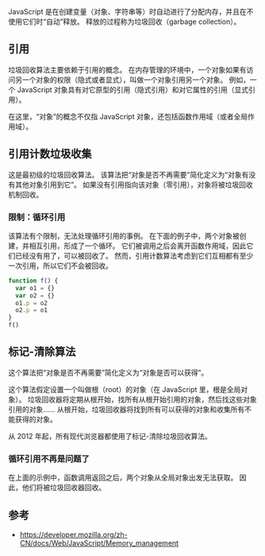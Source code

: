JavaScript 是在创建变量（对象、字符串等）时自动进行了分配内存，并且在不使用它们时“自动”释放。
释放的过程称为垃圾回收（garbage collection）。

## 引用

垃圾回收算法主要依赖于引用的概念。
在内存管理的环境中，一个对象如果有访问另一个对象的权限（隐式或者显式），叫做一个对象引用另一个对象。
例如，一个 JavaScript 对象具有对它原型的引用（隐式引用）和对它属性的引用（显式引用）。

在这里，“对象”的概念不仅指 JavaScript 对象，还包括函数作用域（或者全局作用域）。

## 引用计数垃圾收集

这是最初级的垃圾回收算法。
该算法把“对象是否不再需要”简化定义为“对象有没有其他对象引用到它”。
如果没有引用指向该对象（零引用），对象将被垃圾回收机制回收。

### 限制：循环引用

该算法有个限制，无法处理循环引用的事例。
在下面的例子中，两个对象被创建，并相互引用，形成了一个循环。
它们被调用之后会离开函数作用域，因此它们已经没有用了，可以被回收了。
然而，引用计数算法考虑到它们互相都有至少一次引用，所以它们不会被回收。

```javascript
function f() {
  var o1 = {}
  var o2 = {}
  o1.p = o2
  o2.p = o1
}
f()
```

## 标记-清除算法

这个算法把“对象是否不再需要”简化定义为“对象是否可以获得”。

这个算法假定设置一个叫做根（root）的对象（在 JavaScript 里，根是全局对象）。
垃圾回收器将定期从根开始，找所有从根开始引用的对象，然后找这些对象引用的对象……
从根开始，垃圾回收器将找到所有可以获得的对象和收集所有不能获得的对象。

从 2012 年起，所有现代浏览器都使用了标记-清除垃圾回收算法。

### 循环引用不再是问题了

在上面的示例中，函数调用返回之后，两个对象从全局对象出发无法获取。
因此，他们将被垃圾回收器回收。

## 参考

- https://developer.mozilla.org/zh-CN/docs/Web/JavaScript/Memory_management
